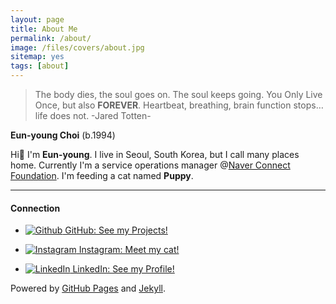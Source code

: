 ```yaml
---
layout: page
title: About Me
permalink: /about/
image: /files/covers/about.jpg
sitemap: yes
tags: [about]
---
```


> The body dies, the soul goes on.  The soul keeps going.  You Only Live Once, but also **FOREVER**.  Heartbeat, breathing, brain function stops…life does not.
> -Jared Totten-


**Eun-young Choi** (b.1994)

Hi👋 I'm **Eun-young**. 
I live in Seoul, South Korea, but I call many places home.
Currently I'm a service operations manager @[Naver Connect Foundation](https://connect.or.kr/).
I'm feeding a cat named **Puppy**. 

---
#### Connection
- [![Github](/assets/images/pc/icon_git.png)](http://github.com/y0ungchoi)[ GitHub: See my Projects!](http://github.com/y0ungchoi)

<!-- - [![CodePen](/assets/images/pc/icon_codepen.png)](https://codepen.io/y0ungchoi/)[ CodePen: See my Pens!](https://codepen.io/y0ungchoi/) -->

- [![Instagram](/assets/images/pc/icon_instagram.png)](https://www.instagram.com/emily_daily_/)[ Instagram: Meet my cat!](https://www.instagram.com/emily_daily_/) 

<!-- - [![NaverBlog](/assets/images/pc/icon_naverblog.png)](http://blog.naver.com/y0ungchoi)[ NaverBlog: Korean life](http://blog.naver.com/emily7485) -->

<!-- - [![Coding](/assets/images/pc/icon_coding.png)](https://www.opentutorials.org/course/3799)[ 생활코딩: See my Course about C, JAVA, Python](https://www.opentutorials.org/course/3799) -->
   
- [![LinkedIn](/assets/images/pc/icon_linkedin.png)](https://www.linkedin.com/in/eun-young-choi-986103134/)[ LinkedIn: See my Profile!](https://www.linkedin.com/in/eun-young-choi-986103134/) 



Powered by [GitHub Pages](https://pages.github.com) and [Jekyll](https://jekyllrb.com).

